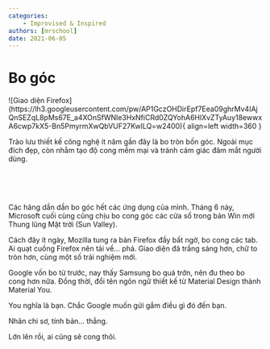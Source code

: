 ```yaml
---
categories:
    - Improvised & Inspired
authors: [mrschool]
date: 2021-06-05
---
```


# Bo góc

<div class="result" markdown>
![Giao diện Firefox](https://lh3.googleusercontent.com/pw/AP1GczOHDirEpf7Eea09ghrMv4IAjQnSEZqL8pMs67E_a4XOnSfWNle3HxNfiCRd0ZQYohA6HlXvZTyAuy18ewwxA6cwp7kX5-Bn5PmyrmXwQbVUF27KwlLQ=w2400){ align=left width=360 }

Trào lưu thiết kế công nghệ ít năm gần đây là bo tròn bốn góc. Ngoài mục đích đẹp, còn nhằm tạo độ cong mềm mại và tránh cảm giác đâm mắt người dùng.
</div>

<br>
<br>
<!-- more -->

<br>

Các hãng dần dần bo góc hết các ứng dụng của mình. Tháng 6 này, Microsoft cuối cùng cũng chịu bo cong góc các cửa sổ trong bản Win mới Thung lũng Mặt trời (Sun Valley).

Cách đây ít ngày, Mozilla tung ra bản Firefox đầy bất ngờ, bo cong các tab. Ai quạt cuồng Firefox nên tải về... phá. Giao diện đã trắng sáng hơn, chữ to tròn hơn, cùng một số trải nghiệm mới.

Google vốn bo từ trước, nay thấy Samsung bo quá trớn, nên đu theo bo cong hơn nữa. Đồng thời, đổi tên ngôn ngữ thiết kế từ Material Design thành Material You.

You nghĩa là bạn. Chắc Google muốn gửi gắm điều gì đó đến bạn.

Nhân chi sơ, tính bản... thẳng.

Lớn lên rồi, ai cũng sẽ cong thôi.
